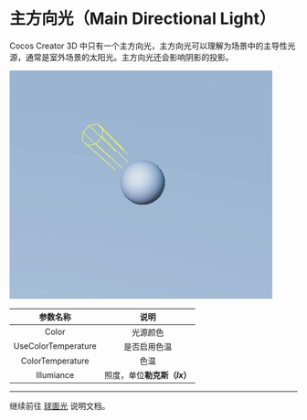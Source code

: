 # 主方向光（Main Directional Light）

Cocos Creator 3D 中只有一个主方向光，主方向光可以理解为场景中的主导性光源，通常是室外场景的太阳光。主方向光还会影响阴影的投影。

![main dir light](dir-light.jpg)

| 参数名称 | 说明 |
|:-------:|:---:|
| Color | 光源颜色 |
| UseColorTemperature | 是否启用色温 |
| ColorTemperature | 色温 |
| Illumiance | 照度，单位**勒克斯（*lx*）** |

---

继续前往 [球面光](sphere-light.md) 说明文档。
